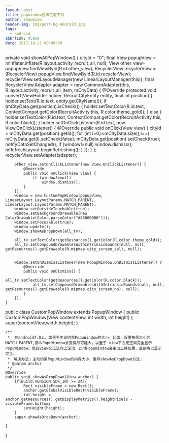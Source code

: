 ```yaml
---
layout: post
title: popwindow显示位置不对
author: shaomiao
header-img: img/post-bg-android.jpg
tags:
  - android
abbrlink: 45910
date: 2017-10-21 00:00:00
---
```

private void showAllPopWindow() {
        cityId = "0";
        final View popupView = mInflater.inflate(R.layout.activity_recruit_all, null);
        View other_view= popupView.findViewById(R.id.other_view);
        RecyclerView recyclerView = (RecyclerView) popupView.findViewById(R.id.recyclerView);
        recyclerView.setLayoutManager(new LinearLayoutManager(this));
        final RecyclerView.Adapter adapter = new CommonAdapter<RecruitCityEntity>(this, R.layout.activity_recruit_all_item, mCityData) {
            @Override
            protected void convert(ViewHolder holder, RecruitCityEntity entity, final int position) {
                holder.setText(R.id.text, entity.getCityName());
                if (mCityData.get(position).isCheck()) {
                    holder.setTextColor(R.id.text, ContextCompat.getColor(RecruitActivity.this, R.color.theme_gold));
                } else {
                    holder.setTextColor(R.id.text, ContextCompat.getColor(RecruitActivity.this, R.color.black));
                }
                holder.setOnClickListener(R.id.text, new View.OnClickListener() {
                    @Override
                    public void onClick(View view) {
                        cityId = mCityData.get(position).getId();
                        for (int i=0;i<mCityData.size();i++)
                            mCityData.get(i).setCheck(false);
                        mCityData.get(position).setCheck(true);
                        notifyDataSetChanged();
                        if (window!=null)
                            window.dismiss();
                        mRefreshLayout.beginRefreshing();
                    }
                });
            }
        };
        recyclerView.setAdapter(adapter);

        other_view.setOnClickListener(new View.OnClickListener() {
            @Override
            public void onClick(View view) {
                if (window!=null)
                    window.dismiss();
            }
        });
        window = new CustomPopWindow(popupView, LinearLayout.LayoutParams.MATCH_PARENT, LinearLayout.LayoutParams.MATCH_PARENT);
        window.setOutsideTouchable(true);
        window.setBackgroundDrawable(new ColorDrawable(Color.parseColor("#55000000")));
        window.setFocusable(true);
        window.update();
        window.showAsDropDown(all_tv);

        all_tv.setTextColor(getResources().getColor(R.color.theme_gold));
        all_tv.setCompoundDrawablesWithIntrinsicBounds(null, null, getResources().getDrawable(R.mipmap.city_screen_sel), null);


        window.setOnDismissListener(new PopupWindow.OnDismissListener() {
            @Override
            public void onDismiss() {
                all_tv.setTextColor(getResources().getColor(R.color.black));
                all_tv.setCompoundDrawablesWithIntrinsicBounds(null, null, getResources().getDrawable(R.mipmap.city_screen_no), null);
            }
        });
    }




public class CustomPopWindow extends PopupWindow {
    public CustomPopWindow(View contentView, int width, int height) {
        super(contentView,width,height);
    }

    /**
     *  在android7.0上，如果不主动约束PopuWindow的大小，比如，设置布局大小为 MATCH_PARENT,那么PopuWindow会变得尽可能大，以至于 view下方无空间完全显示PopuWindow，而且view又无法向上滚动，此时PopuWindow会主动上移位置，直到可以显示完全。
     *　解决办法：主动约束PopuWindow的内容大小，重写showAsDropDown方法：
     * @param anchor
     */
    @Override
    public void showAsDropDown(View anchor) {
        if(Build.VERSION.SDK_INT >= 24){
            Rect visibleFrame = new Rect();
            anchor.getGlobalVisibleRect(visibleFrame);
            int height = anchor.getResources().getDisplayMetrics().heightPixels - visibleFrame.bottom;
            setHeight(height);
        }
        super.showAsDropDown(anchor);

    }

}
